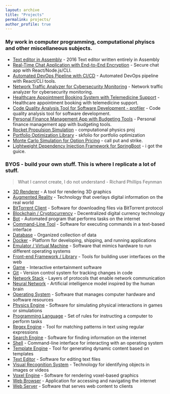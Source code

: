 ```yaml
---
layout: archive
title: "Projects"
permalink: projects/
author_profile: true
---
```


<!-- {% include base_path %}

{% for post in site.teaching reversed %}
  {% include archive-single.html %}
{% endfor %} -->

### My work in computer programming, computational phyiscs and other miscellaneous subjects.

- [Text editor in Assembly](#) - 2016 Text editor written entirely in Assembly
- [Real-Time Chat Application with End-to-End Encryption](#) - Secure chat app with React/Node.js/CLI.
- [Automated DevOps Pipeline with CI/CD](#) - Automated DevOps pipeline with React/CLI tools.
- [Network Traffic Analyzer for Cybersecurity Monitoring](#) - Network traffic analyzer for cybersecurity monitoring.
- [Healthcare Appointment Booking System with Telemedicine Support](#) - Healthcare appointment booking with telemedicine support.
- [Code Quality Analysis Tool for Software Development - profiler](#) - Code quality analysis tool for software development.
- [Personal Finance Management App with Budgeting Tools](#) - Personal finance management app with budgeting tools.
- [Rocket Propulsion Simulation](#) - computational physics proj
- [Portfolio Optimization Library](#) - skfolio for portfolio optimization
- [Monte Carlo Simulation for Option Pricing](#) - call put and strike. 
- [Lightweight Dependency Injection Framework for SpringBoot](#) - i got the guice.

### BYOS - build your own stuff. This is where I replicate a lot of stuff. 
> What I cannot create, I do not understand - Richard Phillips Feynman

- [3D Renderer](#) - A tool for rendering 3D graphics
- [Augmented Reality](#) - Technology that overlays digital information on the real world
- [BitTorrent Client](#) - Software for downloading files via BitTorrent protocol
- [Blockchain / Cryptocurrency](#) - Decentralized digital currency technology
- [Bot](#) - Automated program that performs tasks on the internet
- [Command-Line Tool](#) - Software for executing commands in a text-based interface
- [Database](#) - Organized collection of data
- [Docker](#) - Platform for developing, shipping, and running applications
- [Emulator / Virtual Machine](#) - Software that mimics hardware to run different operating systems
- [Front-end Framework / Library](#) - Tools for building user interfaces on the web
- [Game](#) - Interactive entertainment software
- [Git](#) - Version control system for tracking changes in code
- [Network Stack](#) - Layers of protocols that enable network communication
- [Neural Network](#) - Artificial intelligence model inspired by the human brain
- [Operating System](#) - Software that manages computer hardware and software resources
- [Physics Engine](#) - Software for simulating physical interactions in games or simulations
- [Programming Language](#) - Set of rules for instructing a computer to perform tasks
- [Regex Engine](#) - Tool for matching patterns in text using regular expressions
- [Search Engine](#) - Software for finding information on the internet
- [Shell](#) - Command-line interface for interacting with an operating system
- [Template Engine](#) - Tool for generating dynamic content based on templates
- [Text Editor](#) - Software for editing text files
- [Visual Recognition System](#) - Technology for identifying objects in images or videos
- [Voxel Engine](#) - Software for rendering voxel-based graphics
- [Web Browser](#) - Application for accessing and navigating the internet
- [Web Server](#) - Software that serves web content to clients

